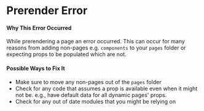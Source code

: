 # Prerender Error

#### Why This Error Occurred

While prerendering a page an error occurred. This can occur for many reasons from adding non-pages e.g. `components` to your `pages` folder or expecting props to be populated which are not.

#### Possible Ways to Fix It

- Make sure to move any non-pages out of the `pages` folder
- Check for any code that assumes a prop is available even when it might not be. e.g., have default data for all dynamic pages' props.
- Check for any out of date modules that you might be relying on
